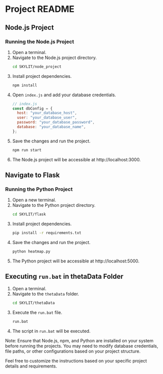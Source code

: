 # Project README

## Node.js Project

### Running the Node.js Project

1. Open a terminal.
2. Navigate to the Node.js project directory.
   ```bash
   cd SKYLIT/node_project
   ```
3. Install project dependencies.
   ```bash
   npm install
   ```
4. Open `index.js` and add your database credentials.
   ```javascript
   // index.js
   const dbConfig = {
     host: "your_database_host",
     user: "your_database_user",
     password: "your_database_password",
     database: "your_database_name",
   };
   ```
5. Save the changes and run the project.
   ```bash
   npm run start
   ```
6. The Node.js project will be accessible at http://localhost:3000.

## Navigate to Flask

### Running the Python Project

1. Open a new terminal.
2. Navigate to the Python project directory.
   ```bash
   cd SKYLIT/flask
   ```
3. Install project dependencies.
   ```bash
   pip install -r requirements.txt
   ```
4. Save the changes and run the project.
   ```bash
   python heatmap.py
   ```
5. The Python project will be accessible at http://localhost:5000.

## Executing `run.bat` in thetaData Folder

1. Open a terminal.
2. Navigate to the `thetaData` folder.
   ```bash
   cd SKYLIT/thetaData
   ```
3. Execute the `run.bat` file.
   ```bash
   run.bat
   ```
4. The script in `run.bat` will be executed.

Note: Ensure that Node.js, npm, and Python are installed on your system before running the projects. You may need to modify database credentials, file paths, or other configurations based on your project structure.

Feel free to customize the instructions based on your specific project details and requirements.

```

```
